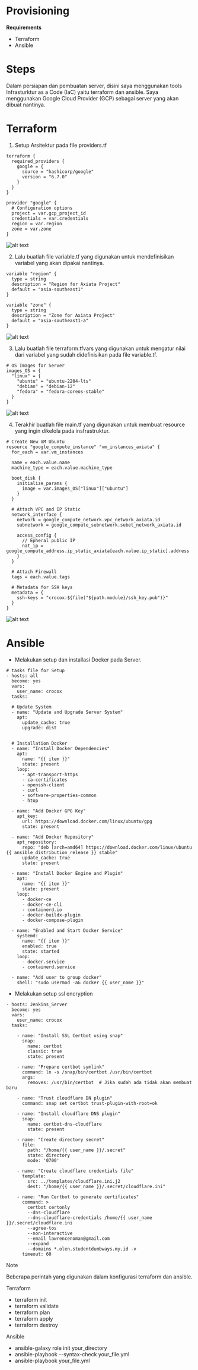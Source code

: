 # Provisioning

**Requirements**
- Terraform
- Ansible

# Steps

Dalam persiapan dan pembuatan server, disini saya menggunakan tools Infrasturktur as a Code (IaC) yaitu terraform dan ansible. Saya menggunakan Google Cloud Provider (GCP) sebagai server yang akan dibuat nantinya.


# Terraform

1. Setup Arsitektur pada file providers.tf

```
terraform {
  required_providers {
    google = {
      source = "hashicorp/google"
      version = "6.7.0"
    }
  }
}

provider "google" {
  # Configuration options
  project = var.gcp_project_id
  credentials = var.credentials
  region = var.region
  zone = var.zone
}
```
![alt text](https://github.com/lawrence-olen/Test-Axiata/blob/master/1.%20Provisioning/images/axiata1.png?raw=true)


2. Lalu buatlah file variable.tf yang digunakan untuk mendefinisikan variabel yang akan dipakai nantinya.

```
variable "region" {
  type = string
  description = "Region for Axiata Project"
  default = "asia-southeast1"
}

variable "zone" {
  type = string
  description = "Zone for Axiata Project"
  default = "asia-southeast1-a"
}
```
![alt text](https://github.com/lawrence-olen/Test-Axiata/blob/master/1.%20Provisioning/images/axiata2.png?raw=true)


3. Lalu buatlah file terraform.tfvars yang digunakan untuk mengatur nilai dari variabel yang sudah didefinisikan pada file variable.tf.

```
# OS Images for Server
images_OS = {
  "linux" = {
    "ubuntu" = "ubuntu-2204-lts"
    "debian" = "debian-12"
    "fedora" = "fedora-coreos-stable"
  }
}
```
![alt text](https://github.com/lawrence-olen/Test-Axiata/blob/master/1.%20Provisioning/images/axiata3.png?raw=true)


4.  Terakhir buatlah file main.tf yang digunakan untuk membuat resource yang ingin dikelola pada insfrastruktur.

```
# Create New VM Ubuntu
resource "google_compute_instance" "vm_instances_axiata" {
  for_each = var.vm_instances

  name = each.value.name
  machine_type = each.value.machine_type

  boot_disk {
    initialize_params {
      image = var.images_OS["linux"]["ubuntu"]
    }
  }

  # Attach VPC and IP Static
  network_interface {
    network = google_compute_network.vpc_network_axiata.id
    subnetwork = google_compute_subnetwork.subet_network_axiata.id

    access_config {
      // Epheral public IP
      nat_ip = google_compute_address.ip_static_axiata[each.value.ip_static].address
    }
  }

  # Attach Firewall
  tags = each.value.tags

  # Metadata for SSH keys
  metadata = {
    ssh-keys = "crocox:${file("${path.module}/ssh_key.pub")}"
  }
}
```
![alt text](https://github.com/lawrence-olen/Test-Axiata/blob/master/1.%20Provisioning/images/axiata4.png?raw=true)



# Ansible

- Melakukan setup dan installasi Docker pada Server.

```
# tasks file for Setup
- hosts: all
  become: yes
  vars:
    user_name: crocox
  tasks:

  # Update System
  - name: "Update and Upgrade Server System"
    apt:
      update_cache: true
      upgrade: dist


  # Installation Docker
  - name: "Install Docker Dependencies"
    apt:
      name: "{{ item }}"
      state: present
    loop:
      - apt-transport-https
      - ca-certificates
      - openssh-client
      - curl
      - software-properties-common
      - htop

  - name: "Add Docker GPG Key"
    apt_key:
      url: https://download.docker.com/linux/ubuntu/gpg
      state: present

  - name: "Add Docker Repository"
    apt_repository:
      repo: "deb [arch=amd64] https://download.docker.com/linux/ubuntu {{ ansible_distribution_release }} stable"
      update_cache: true
      state: present

  - name: "Install Docker Engine and Plugin"
    apt:
      name: "{{ item }}"
      state: present
    loop:
      - docker-ce
      - docker-ce-cli
      - containerd.io
      - docker-buildx-plugin
      - docker-compose-plugin

  - name: "Enabled and Start Docker Service"
    systemd:
      name: "{{ item }}"
      enabled: true
      state: started
    loop:
      - docker.service
      - containerd.service

  - name: "Add user to group docker"
    shell: "sudo usermod -aG docker {{ user_name }}"
```

- Melakukan setup ssl encryption

```
- hosts: Jenkins_Server
  become: yes
  vars:
    user_name: crocox
  tasks:

    - name: "Install SSL Certbot using snap"
      snap:
        name: certbot
        classic: true
        state: present

    - name: "Prepare certbot symlink"
      command: ln -s /snap/bin/certbot /usr/bin/certbot
      args:
        removes: /usr/bin/certbot  # Jika sudah ada tidak akan membuat baru

    - name: "Trust cloudflare DN plugin"
      command: snap set certbot trust-plugin-with-root=ok

    - name: "Install cloudflare DNS plugin"
      snap:
        name: certbot-dns-cloudflare
        state: present

    - name: "Create directory secret"
      file:
        path: "/home/{{ user_name }}/.secret"
        state: directory
        mode: '0700'

    - name: "Create cloudflare credentials file"
      template:
        src: ../templates/cloudflare.ini.j2
        dest: "/home/{{ user_name }}/.secret/cloudflare.ini"

    - name: "Run Certbot to generate certificates"
      command: >
        certbot certonly
        --dns-cloudflare
        --dns-cloudflare-credentials /home/{{ user_name }}/.secret/cloudflare.ini
        --agree-tos
        --non-interactive
        --email lawrencenoman@gmail.com
        --expand
        --domains *.olen.studentdumbways.my.id -v
      timeout: 60
```

> [!NOTE]
> Beberapa perintah yang digunakan dalam konfigurasi terraform dan ansible.
> 
> Terraform
> - terraform init
> - terraform validate
> - terraform plan
> - terraform apply
> - terraform destroy
>
> Ansible
> - ansible-galaxy role init your_directory
> - ansible-playbook --syntax-check your_file.yml
> - ansible-playbook your_file.yml

